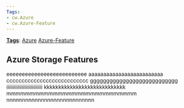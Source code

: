```yaml
---
Tags:
- cw.Azure
- cw.Azure-Feature
---
```

[**Tags**](/Tags): [Azure](/Tags/Azure)  [Azure-Feature](/Tags/Azure%2DFeature) 

## Azure Storage Features

eeeeeeeeeeeeeeeeeeeeeeeeee
aaaaaaaaaaaaaaaaaaaaaaaaa
ccccccccccccccccccccccccccc
ggggggggggggggggggggggggggg
iiiiiiiiiiiiiiiiiiiiiiiiiiii
kkkkkkkkkkkkkkkkkkkkkkkkkkkk
mmmmmmmmmmmmmmmmmmmmmmmmmmmm
nnnnnnnnnnnnnnnnnnnnnnnnnnnn
